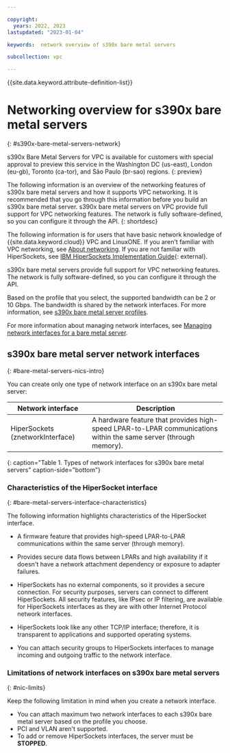```yaml
---

copyright:
  years: 2022, 2023
lastupdated: "2023-01-04"

keywords:  network overview of s390x bare metal servers

subcollection: vpc

---
```


{{site.data.keyword.attribute-definition-list}}

# Networking overview for s390x bare metal servers
{: #s390x-bare-metal-servers-network}

s390x Bare Metal Servers for VPC is available for customers with special approval to preview this service in the Washington DC (us-east), London (eu-gb), Toronto (ca-tor), and São Paulo (br-sao) regions.
{: preview}

The following information is an overview of the networking features of s390x bare metal servers and how it supports VPC networking. It is recommended that you go through this information before you build an s390x bare metal server. s390x bare metal servers on VPC provide full support for VPC networking features. The network is fully software-defined, so you can configure it through the API.
{: shortdesc}

The following information is for users that have basic network knowledge of {{site.data.keyword.cloud}} VPC and LinuxONE. If you aren't familiar with VPC networking, see [About networking](/docs/vpc?topic=vpc-about-networking-for-vpc). If you are not familiar with HiperSockets, see [IBM HiperSockets Implementation Guide](https://www.redbooks.ibm.com/redbooks/pdfs/sg246816.pdf){: external}.

s390x bare metal servers provide full support for VPC networking features. The network is fully software-defined, so you can configure it through the API.

Based on the profile that you select, the supported bandwidth can be 2 or 10 Gbps. The bandwidth is shared by the network interfaces. For more information, see [s390x bare metal server profiles](/docs/vpc?topic=vpc-s390x-bare-metal-servers-profile).

For more information about managing network interfaces, see [Managing network interfaces for a bare metal server](/docs/vpc?topic=vpc-managing-nic-for-bare-metal-servers).

## s390x bare metal server network interfaces
{: #bare-metal-servers-nics-intro}

You can create only one type of network interface on an s390x bare metal server:

| Network interface | Description |
|-----|-----|
| HiperSockets (znetworkInterface) | A hardware feature that provides high-speed LPAR-to-LPAR communications within the same server (through memory). |
{: caption="Table 1. Types of network interfaces for s390x bare metal servers" caption-side="bottom"}

### Characteristics of the HiperSocket interface
{: #bare-metal-servers-interface-characteristics}

The following information highlights characteristics of the HiperSocket interface.

* A firmware feature that provides high-speed LPAR-to-LPAR communications within the same server (through memory).

* Provides secure data flows between LPARs and high availability if it doesn't have a network attachment dependency or exposure to adapter failures.

* HiperSockets has no external components, so it provides a secure connection. For security purposes, servers can connect to different HiperSockets. All security features, like IPsec or IP filtering, are available for HiperSockets interfaces as they are with other Internet Protocol network interfaces.

* HiperSockets look like any other TCP/IP interface; therefore, it is transparent to applications and supported operating systems.

* You can attach security groups to HiperSockets interfaces to manage incoming and outgoing traffic to the network interface.

### Limitations of network interfaces on s390x bare metal servers
{: #nic-limits}

Keep the following limitation in mind when you create a network interface.

* You can attach maximum two network interfaces to each s390x bare metal server based on the profile you choose.
* PCI and VLAN aren't supported.
* To add or remove HiperSockets interfaces, the server must be **STOPPED**.
